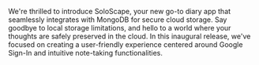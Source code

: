 We're thrilled to introduce SoloScape, your new go-to diary app that seamlessly integrates with MongoDB for secure cloud storage. 
Say goodbye to local storage limitations, and hello to a world where your thoughts are safely preserved in the cloud. 
In this inaugural release, we've focused on creating a user-friendly experience centered around Google Sign-In and intuitive note-taking functionalities.
